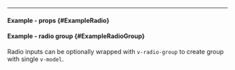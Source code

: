___

#### Example - props {#ExampleRadio}

<example name="ExampleRadio"></example>

#### Example - radio group {#ExampleRadioGroup}

Radio inputs can be optionally wrapped with `v-radio-group` to create group with single `v-model`.

<example name="ExampleRadioGroup"></example>
